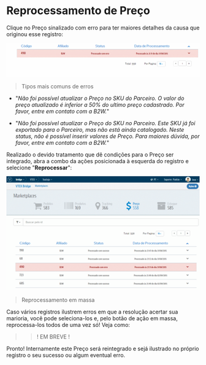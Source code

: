 # Reprocessamento de Preço

Clique no Preço sinalizado com erro para ter maiores detalhes da causa que originou esse registro:

![Análise erro](V_analiseerro_preco.gif)

> Tipos mais comuns de erros

* "*Não foi possível atualizar o Preço no SKU do Parceiro. O valor do preço atualizado é inferior a 50% do ultimo preço cadastrado. Por favor, entre em contato com a B2W.*"

* "*Não foi possível atualizar o Preço do SKU no Parceiro. Este SKU já foi exportado para o Parceiro, mas não está ainda catalogado. Neste status, não é possível inserir valores de Preço. Para maiores dúvida, por favor, entre em contato com a B2W.*"

Realizado o devido tratamento que dê condições para o Preço ser integrado, abra a combo da ações posicionada à esquerda do registro e selecione "**Reprocessar**":

![Reprocessando Preço](V_reprocessandoerro_preco.gif)

> Reprocessamento em massa

Caso vários registros ilustrem erros em que a resolução acertar sua marioria, você pode seleciona-los e, pelo botão de ação em massa, reprocessa-los todos de uma vez só! Veja como:

>> ! EM BREVE !

Pronto! Internamente este Preço será reintegrado e sejá ilustrado no próprio registro o seu sucesso ou algum eventual erro.
